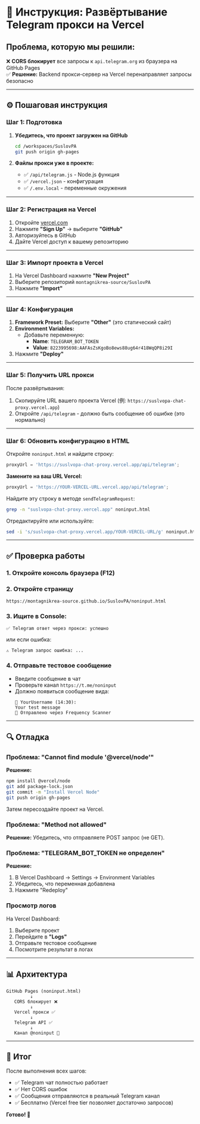 # 🚀 Инструкция: Развёртывание Telegram прокси на Vercel

## Проблема, которую мы решили:

❌ **CORS блокирует** все запросы к `api.telegram.org` из браузера на GitHub Pages  
✅ **Решение:** Backend прокси-сервер на Vercel перенаправляет запросы безопасно

---

## ⚙️ Пошаговая инструкция

### Шаг 1: Подготовка

1. **Убедитесь, что проект загружен на GitHub**
   ```bash
   cd /workspaces/SuslovPA
   git push origin gh-pages
   ```

2. **Файлы прокси уже в проекте:**
   - ✅ `/api/telegram.js` - Node.js функция
   - ✅ `/vercel.json` - конфигурация
   - ✅ `/.env.local` - переменные окружения

---

### Шаг 2: Регистрация на Vercel

1. Откройте [vercel.com](https://vercel.com)
2. Нажмите **"Sign Up"** → выберите **"GitHub"**
3. Авторизуйтесь в GitHub
4. Дайте Vercel доступ к вашему репозиторию

---

### Шаг 3: Импорт проекта в Vercel

1. На Vercel Dashboard нажмите **"New Project"**
2. Выберите репозиторий `montagnikrea-source/SuslovPA`
3. Нажмите **"Import"**

---

### Шаг 4: Конфигурация

1. **Framework Preset:** Выберите **"Other"** (это статический сайт)
2. **Environment Variables:** 
   - Добавьте переменную:
     - **Name**: `TELEGRAM_BOT_TOKEN`
     - **Value**: `8223995698:AAFAsZsKgoBo8ews88ug64r418WqQP8i29I`
3. Нажмите **"Deploy"**

---

### Шаг 5: Получить URL прокси

После развёртывания:
1. Скопируйте URL вашего проекта Vercel (例: `https://suslvopa-chat-proxy.vercel.app`)
2. Откройте `/api/telegram` - должно быть сообщение об ошибке (это нормально)

---

### Шаг 6: Обновить конфигурацию в HTML

Откройте `noninput.html` и найдите строку:
```javascript
proxyUrl = 'https://suslvopa-chat-proxy.vercel.app/api/telegram';
```

**Замените на ваш URL Vercel:**
```javascript
proxyUrl = 'https://YOUR-VERCEL-URL.vercel.app/api/telegram';
```

Найдите эту строку в методе `sendTelegramRequest`:
```bash
grep -n "suslvopa-chat-proxy.vercel.app" noninput.html
```

Отредактируйте или используйте:
```bash
sed -i 's/suslvopa-chat-proxy.vercel.app/YOUR-VERCEL-URL/g' noninput.html
```

---

## ✅ Проверка работы

### 1. Откройте консоль браузера (F12)

### 2. Откройте страницу
```
https://montagnikrea-source.github.io/SuslovPA/noninput.html
```

### 3. Ищите в Console:
```
✅ Telegram ответ через прокси: успешно
```

или если ошибка:
```
⚠️ Telegram запрос ошибка: ...
```

### 4. Отправьте тестовое сообщение
- Введите сообщение в чат
- Проверьте канал `https://t.me/noninput`
- Должно появиться сообщение вида:
  ```
  💬 YourUsername (14:30):
  Your test message
  📱 Отправлено через Frequency Scanner
  ```

---

## 🔍 Отладка

### Проблема: "Cannot find module '@vercel/node'"

**Решение:**
```bash
npm install @vercel/node
git add package-lock.json
git commit -m "Install Vercel Node"
git push origin gh-pages
```

Затем пересоздайте проект на Vercel.

### Проблема: "Method not allowed"

**Решение:** Убедитесь, что отправляете POST запрос (не GET).

### Проблема: "TELEGRAM_BOT_TOKEN не определен"

**Решение:** 
1. В Vercel Dashboard → Settings → Environment Variables
2. Убедитесь, что переменная добавлена
3. Нажмите "Redeploy"

### Просмотр логов

На Vercel Dashboard:
1. Выберите проект
2. Перейдите в **"Logs"**
3. Отправьте тестовое сообщение
4. Посмотрите результат в логах

---

## 📊 Архитектура

```
GitHub Pages (noninput.html)
         ↓
   CORS блокирует ❌
         ↓
   Vercel прокси ✅
         ↓
   Telegram API ✅
         ↓
   Канал @noninput 🎉
```

---

## 🎯 Итог

После выполнения всех шагов:
- ✅ Telegram чат полностью работает
- ✅ Нет CORS ошибок
- ✅ Сообщения отправляются в реальный Telegram канал
- ✅ Бесплатно (Vercel free tier позволяет достаточно запросов)

**Готово! 🚀**
